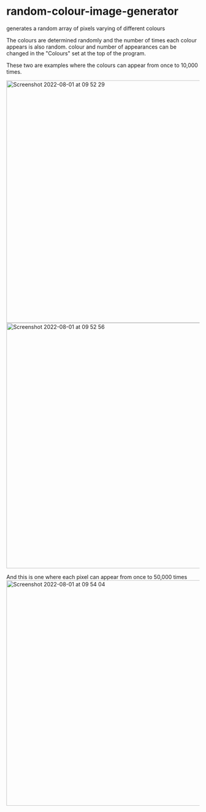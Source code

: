 # random-colour-image-generator
generates a random array of pixels varying of different colours

The colours are determined randomly and the number of times each colour appears is also random.
colour and number of appearances can be changed in the "Colours" set at the top of the program.

These two are examples where the colours can appear from once to 10,000 times.

<img width="631" alt="Screenshot 2022-08-01 at 09 52 29" src="https://user-images.githubusercontent.com/86835540/182111854-aca64319-1e73-496c-8a28-41f5766c8545.png">
<img width="639" alt="Screenshot 2022-08-01 at 09 52 56" src="https://user-images.githubusercontent.com/86835540/182112183-76e87461-3929-4bf3-bf9a-55a38864febd.png">

And this is one where each pixel can appear from once to 50,000 times
<img width="587" alt="Screenshot 2022-08-01 at 09 54 04" src="https://user-images.githubusercontent.com/86835540/182112273-b3b7c79a-0b0e-415e-b7ee-29daba6ba1bd.png">
